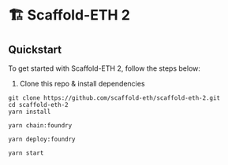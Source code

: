 # 🏗 Scaffold-ETH 2

## Quickstart

To get started with Scaffold-ETH 2, follow the steps below:

1. Clone this repo & install dependencies

```
git clone https://github.com/scaffold-eth/scaffold-eth-2.git
cd scaffold-eth-2
yarn install
```

```
yarn chain:foundry
```

```
yarn deploy:foundry
```

```
yarn start
```
